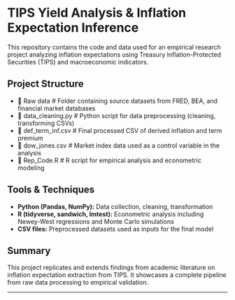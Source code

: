 # TIPS Yield Analysis & Inflation Expectation Inference

This repository contains the code and data used for an empirical research project analyzing inflation expectations using Treasury Inflation-Protected Securities (TIPS) and macroeconomic indicators.

## Project Structure

- 📁 Raw data # Folder containing source datasets from FRED, BEA, and financial market databases
- 📄 data_cleaning.py # Python script for data preprocessing (cleaning, transforming CSVs)
- 📄 def_term_inf.csv # Final processed CSV of derived inflation and term premium
- 📄 dow_jones.csv # Market index data used as a control variable in the analysis
- 📄 Rep_Code.R # R script for empirical analysis and econometric modeling


## Tools & Techniques

- **Python (Pandas, NumPy):** Data collection, cleaning, transformation
- **R (tidyverse, sandwich, lmtest):** Econometric analysis including Newey-West regressions and Monte Carlo simulations
- **CSV files:** Preprocessed datasets used as inputs for the final model

## Summary

This project replicates and extends findings from academic literature on inflation expectation extraction from TIPS. It showcases a complete pipeline from raw data processing to empirical validation.

---
